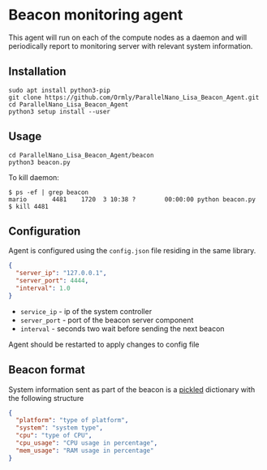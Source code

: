 # Beacon monitoring agent

This agent will run on each of the compute nodes as a daemon and 
will periodically report to monitoring server with relevant system information.

## Installation 
```shell script
sudo apt install python3-pip
git clone https://github.com/Ormly/ParallelNano_Lisa_Beacon_Agent.git
cd ParallelNano_Lisa_Beacon_Agent
python3 setup install --user
``` 

## Usage
```shell script
cd ParallelNano_Lisa_Beacon_Agent/beacon
python3 beacon.py
```

To kill daemon:

```shell script
$ ps -ef | grep beacon
mario       4481    1720  3 10:38 ?        00:00:00 python beacon.py
$ kill 4481
```

## Configuration
Agent is configured using the ```config.json``` file residing in the same library.

```json
{
  "server_ip": "127.0.0.1", 
  "server_port": 4444,
  "interval": 1.0
}
```
* ```service_ip``` - ip of the system controller
* ```server_port``` - port of the beacon server component
* ```interval``` - seconds two wait before sending the next beacon 

Agent should be restarted to apply changes to config file

## Beacon format
System information sent as part of the beacon is a [pickled](https://docs.python.org/3.6/library/pickle.html) dictionary with the following structure
```json
{
  "platform": "type of platform",
  "system": "system type",
  "cpu": "type of CPU",
  "cpu_usage": "CPU usage in percentage",
  "mem_usage": "RAM usage in percentage"
}
```